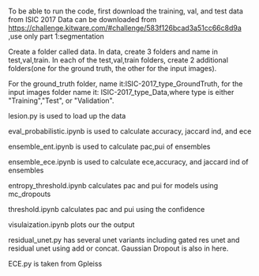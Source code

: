 #
To be able to run the code, first download the training, val, and test data from ISIC 2017
Data can be downloaded from https://challenge.kitware.com/#challenge/583f126bcad3a51cc66c8d9a ,use only part 1:segmentation

Create a folder called data. In data, create 3 folders and name in test,val,train. In each of the test,val,train folders, create 2 additional folders(one for the ground truth, the other for the input images).

For the ground_truth folder, name it:ISIC-2017_type_GroundTruth, for the input images folder name it: ISIC-2017_type_Data,where type is either "Training","Test", or "Validation".

lesion.py is used to load up the data

eval_probabilistic.ipynb is used to calculate accuracy, jaccard ind, and ece

ensemble_ent.ipynb is used to calculate pac,pui of ensembles

ensemble_ece.ipynb is used to calculate ece,accuracy, and jaccard ind of ensembles

entropy_threshold.ipynb calculates pac and pui for  models using mc_dropouts

threshold.ipynb calculates pac and pui using the confidence

visulaization.ipynb plots our the output

residual_unet.py has several unet variants including gated res unet and residual unet using add or concat. Gaussian Dropout is also in here.

ECE.py is taken from Gpleiss

